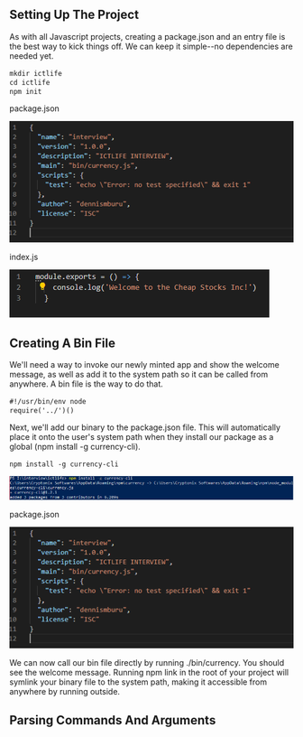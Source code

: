 
## Setting Up The Project
As with all Javascript projects, creating a package.json and an entry file is the best way to kick things off. We can keep it simple--no dependencies are needed yet.
```
mkdir ictlife
cd ictlife
npm init
```
package.json

![alt text](https://github.com/dennis2018/ICTLIFE-/blob/master/1.PNG)

index.js

![alt text](https://github.com/dennis2018/ICTLIFE-/blob/master/%232.PNG)

## Creating A Bin File
We'll need a way to invoke our newly minted app and show the welcome message, as well as add it to the system path so it can be called from anywhere. A bin file is the way to do that.
```
#!/usr/bin/env node
require('../')()
```
Next, we'll add our binary to the package.json file. This will automatically place it onto the user's system path when they install our package as a global (npm install -g currency-cli).

```
npm install -g currency-cli
```
![alt text](https://github.com/dennis2018/ICTLIFE-/blob/master/%233.PNG)

package.json

![alt text](https://github.com/dennis2018/ICTLIFE-/blob/master/1.PNG)

We can now call our bin file directly by running ./bin/currency. You should see the welcome message. Running npm link in the root of your project will symlink your binary file to the system path, making it accessible from anywhere by running outside.

## Parsing Commands And Arguments
